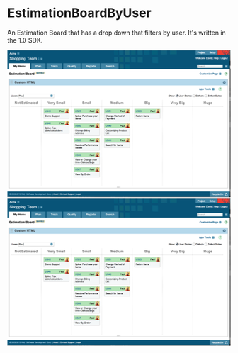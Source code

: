 EstimationBoardByUser
=====================

An Estimation Board that has a drop down that filters by user. It's written in the 1.0 SDK.

![screenshot](screenshot2.png)
![screenshot](screenshot2.png)
